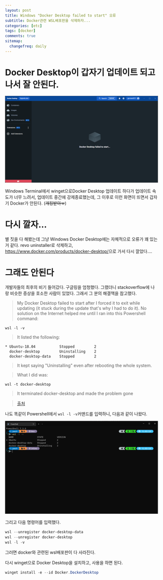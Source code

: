 ```yaml
---
layout: post
title: Windows "Docker Desktop failed to start" 오류
subtitle: Docker관련 WSL배포판을 삭제하자...
categories: [etc]
tags: [docker]
comments: true
sitemap:
  changefreq: daily
---
```


# Docker Desktop이 갑자기 업데이트 되고 나서 잘 안된다.

![오류 화면](/assets/img/2022-12-05-docker-desktop-failed-to-start/오류.png)

Windows Terminal에서 winget으로Docker Desktop 업데이트 하다가 업데이트 속도가 너무 느려서, 업데이트 중간에 강제종료했는데, 그 이후로 이런 화면이 뜨면서 갑자기 Docker가 안된다. (~~개킹받아ㅠ~~)

# 다시 깔자...

별 짓을 다 해봤는데 그냥 Windows Docker Desktop에는 자체적으로 오류가 꽤 있는 거 같다. revo uninstaller로 삭제하고, <https://www.docker.com/products/docker-desktop/>으로 가서 다시 깔았다....

# 그래도 안된다

개발자들의 최후의 비기 들어갔다. 구글링을 엄청했다. 그랬더니 stackoverflow에 나랑 비슷한 증상을 호소한 사람이 있었다. 그래서 그 분의 해결책을 참고했다.

>My Docker Desktop failed to start after I forced it to exit while updating (it stuck during the update that's why I had to do it). No solution on the Internet helped me until I ran into this Powershell command:

```
wsl -l -v
```

> It listed the following:

```
* Ubuntu-18.04           Stopped         2
  docker-desktop         Uninstalling    2
  docker-desktop-data    Stopped         2
```

> It kept saying "Uninstalling" even after rebooting the whole system.

> What I did was:

```
wsl -t docker-desktop
```

> It terminated docker-desktop and made the problem gone

> [출처](https://stackoverflow.com/questions/67406780/not-able-to-start-docker-desktop-in-windows/73733654#73733654)

나도 똑같이 Powershell에서 `wsl -l -v`커맨드를 입력하니, 다음과 같이 나왔다.

![](/assets/img/2022-12-05-docker-desktop-failed-to-start/powershell-오류-화면.png)

그리고 다음 명령어를 입력했다.

```powershell
wsl --unregister docker-desktop-data
wsl --unregister docker-desktop
wsl -l -v
```
그러면 docker와 관련된 wsl배포판이 다 사라진다.

다시 winget으로 Docker Desktop을 설치하고, 사용을 하면 된다.
```powershell
winget install -e --id Docker.DockerDesktop
```